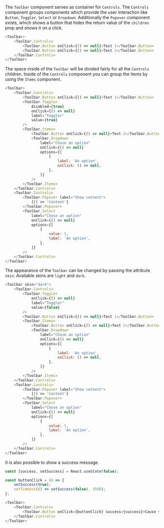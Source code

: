 The `Toolbar` component serves as container for `Controls`. The `Controls` component groups components which provide
the user interaction like `Button`, `Toggler`, `Select` or `Dropdown`. Additionally the `Popover` component exists,
which shows a button that hides the return value of the `children` prop and shows it on a click.

```javascript
<Toolbar>
    <Toolbar.Controls>
        <Toolbar.Button onClick={() => null}>Test 1</Toolbar.Button>
        <Toolbar.Button onClick={() => null}>Test 2</Toolbar.Button>
    </Toolbar.Controls>
</Toolbar>
```

The space inside of the `Toolbar` will be divided fairly for all the `Controls` children. Inside of the `Controls`
component you can group the items by using the `Items` component.

```javascript
<Toolbar>
    <Toolbar.Controls>
        <Toolbar.Button onClick={() => null}>Test 1</Toolbar.Button>
        <Toolbar.Toggler
            disabled={true}
            onClick={() => null}
            label="Toggler"
            value={true}
        />
        <Toolbar.Items>
            <Toolbar.Button onClick={() => null}>Test 2</Toolbar.Button>
            <Toolbar.Dropdown
                label="Chose an option" 
                onClick={() => null}
                options={[
                    {
                        label: 'An option',
                        onClick: () => null,
                    },
                ]}
            />
        </Toolbar.Items>
    </Toolbar.Controls>
    <Toolbar.Controls>
        <Toolbar.Popover label="Show content">
            {() => 'Content'}
        </Toolbar.Popover>
        <Toolbar.Select 
            label="Chose an option" 
            onClick={() => null}
            options={[
                {
                    value: 1,
                    label: 'An option',
                },
            ]}
        />
    </Toolbar.Controls>
</Toolbar>
```

The appearance of the `Toolbar` can be changed by passing the attribute `skin`. Available skins are `light` and `dark`. 

```javascript
<Toolbar skin="dark">
    <Toolbar.Controls>
        <Toolbar.Toggler
            onClick={() => null}
            label="Toggler"
            value={false}
        />
        <Toolbar.Button onClick={() => null}>Test 1</Toolbar.Button>
        <Toolbar.Items>
            <Toolbar.Button onClick={() => null}>Test 2</Toolbar.Button>
            <Toolbar.Dropdown
                label="Chose an option" 
                onClick={() => null}
                options={[
                    {
                        label: 'An option',
                        onClick: () => null,
                    },
                ]}
            />
        </Toolbar.Items>
    </Toolbar.Controls>
    <Toolbar.Controls>
        <Toolbar.Popover label="Show content">
            {() => 'Content'}
        </Toolbar.Popover>
        <Toolbar.Select 
            label="Chose an option" 
            onClick={() => null}
            options={[
                {
                    value: 1,
                    label: 'An option',
                },
            ]}
        />
    </Toolbar.Controls>
</Toolbar>
```

It is also possible to show a success message.

```javascript
const [success, setSuccess] = React.useState(false);

const buttonClick = () => {
    setSuccess(true);
    setTimeout(() => setSuccess(false), 1500);
};

<Toolbar>
    <Toolbar.Controls>
        <Toolbar.Button onClick={buttonClick} success={success}>Cause success</Toolbar.Button>
    </Toolbar.Controls>
</Toolbar>
```
